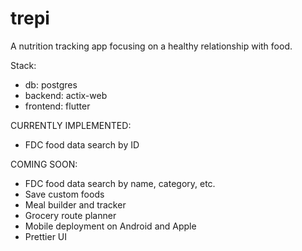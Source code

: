 # trepi

A nutrition tracking app focusing on a healthy relationship with food.

Stack:
- db: postgres
- backend: actix-web
- frontend: flutter

CURRENTLY IMPLEMENTED:
- FDC food data search by ID

COMING SOON:
- FDC food data search by name, category, etc.
- Save custom foods
- Meal builder and tracker
- Grocery route planner
- Mobile deployment on Android and Apple
- Prettier UI
